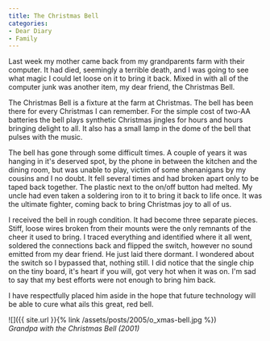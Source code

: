 ```yaml
---
title: The Christmas Bell
categories:
- Dear Diary
- Family
---
```


Last week my mother came back from my grandparents farm with their computer. It had died, seemingly a terrible death, and I was going to see what magic I could let loose on it to bring it back. Mixed in with all of the computer junk was another item, my dear friend, the Christmas Bell.

The Christmas Bell is a fixture at the farm at Christmas. The bell has been there for every Christmas I can remember. For the simple cost of two-AA batteries the bell plays synthetic Christmas jingles for hours and hours bringing delight to all. It also has a small lamp in the dome of the bell that pulses with the music.

The bell has gone through some difficult times. A couple of years it was hanging in it's deserved spot, by the phone in between the kitchen and the dining room, but was unable to play, victim of some shenanigans by my cousins and I no doubt. It fell several times and had broken apart only to be taped back together. The plastic next to the on/off button had melted. My uncle had even taken a soldering iron to it to bring it back to life once. It was the ultimate fighter, coming back to bring Christmas joy to all of us.

I received the bell in rough condition. It had become three separate pieces. Stiff, loose wires broken from their mounts were the only remnants of the cheer it used to bring. I traced everything and identified where it all went, soldered the connections back and flipped the switch, however no sound emitted from my dear friend. He just laid there dormant. I wondered about the switch so I bypassed that, nothing still. I did notice that the single chip on the tiny board, it's heart if you will, got very hot when it was on. I'm sad to say that my best efforts were not enough to bring him back.

I have respectfully placed him aside in the hope that future technology will be able to cure what ails this great, red bell.

![]({{ site.url }}{% link /assets/posts/2005/o_xmas-bell.jpg %})  
_Grandpa with the Christmas Bell (2001)_
